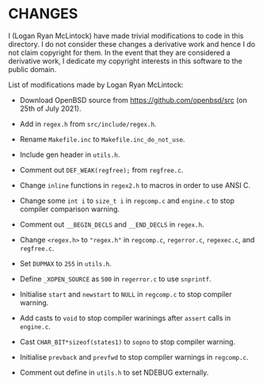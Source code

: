 CHANGES
=======

I (Logan Ryan McLintock) have made trivial modifications to code
in this directory. I do not consider these changes a derivative work
and hence I do not claim copyright for them. In the event that they
are considered a derivative work, I dedicate my copyright interests
in this software to the public domain.

List of modifications made by Logan Ryan McLintock:

* Download OpenBSD source from https://github.com/openbsd/src
  (on 25th of July 2021).

* Add in `regex.h` from `src/include/regex.h`.

* Rename `Makefile.inc` to `Makefile.inc_do_not_use`.

* Include gen header in `utils.h`.

* Comment out `DEF_WEAK(regfree);` from `regfree.c`.

* Change `inline` functions in `regex2.h` to macros in order to use ANSI C.

* Change some `int i` to `size_t i` in `regcomp.c` and `engine.c` to stop
  compiler comparison warning.

* Comment out `__BEGIN_DECLS` and `__END_DECLS` in `regex.h`.

* Change `<regex.h>` to `"regex.h"` in `regcomp.c`, `regerror.c`, `regexec.c`,
  and `regfree.c`.

* Set `DUPMAX` to `255` in `utils.h`.

* Define `_XOPEN_SOURCE` as `500` in `regerror.c` to use `snprintf`.

* Initialise `start` and `newstart` to `NULL` in `regcomp.c` to stop compiler
  warning.

* Add casts to `void` to stop compiler warinings after `assert` calls in
  `engine.c`.

* Cast `CHAR_BIT*sizeof(states1)` to `sopno` to stop compiler warning.

* Initialise `prevback` and `prevfwd` to stop compiler warnings in `regcomp.c`.

* Comment out define in `utils.h` to set NDEBUG externally.

